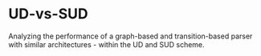 # UD-vs-SUD
Analyzing the performance of a graph-based and transition-based parser with similar architectures - within the UD and SUD scheme.
